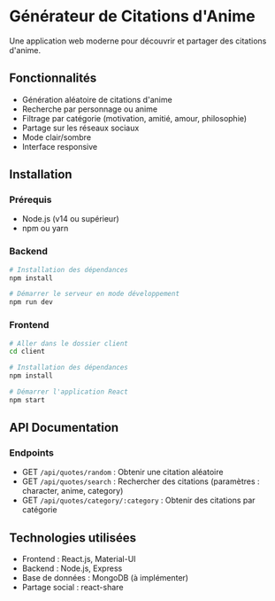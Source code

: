 # Générateur de Citations d'Anime

Une application web moderne pour découvrir et partager des citations d'anime.

## Fonctionnalités

- Génération aléatoire de citations d'anime
- Recherche par personnage ou anime
- Filtrage par catégorie (motivation, amitié, amour, philosophie)
- Partage sur les réseaux sociaux
- Mode clair/sombre
- Interface responsive

## Installation

### Prérequis

- Node.js (v14 ou supérieur)
- npm ou yarn

### Backend

```bash
# Installation des dépendances
npm install

# Démarrer le serveur en mode développement
npm run dev
```

### Frontend

```bash
# Aller dans le dossier client
cd client

# Installation des dépendances
npm install

# Démarrer l'application React
npm start
```

## API Documentation

### Endpoints

- GET `/api/quotes/random` : Obtenir une citation aléatoire
- GET `/api/quotes/search` : Rechercher des citations (paramètres : character, anime, category)
- GET `/api/quotes/category/:category` : Obtenir des citations par catégorie

## Technologies utilisées

- Frontend : React.js, Material-UI
- Backend : Node.js, Express
- Base de données : MongoDB (à implémenter)
- Partage social : react-share
